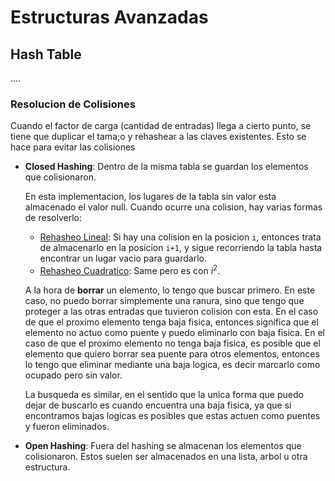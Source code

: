 # Estructuras Avanzadas

## Hash Table

....

### Resolucion de Colisiones

Cuando el factor de carga (cantidad de entradas) llega a cierto punto, se tiene que duplicar el tama;o y rehashear a las claves existentes. Esto se hace para evitar las colisiones

- **Closed Hashing**: Dentro de la misma tabla se guardan los elementos que colisionaron.

  En esta implementacion, los lugares de la tabla sin valor esta almacenado el valor null. Cuando ocurre una colision, hay varias formas de resolverlo:

  - <u>Rehasheo Lineal</u>: Si hay una colision en la posicion `i`, entonces trata de almacenarlo en la posicion `i+1`, y sigue recorriendo la tabla hasta encontrar un lugar vacio para guardarlo.
  - <u>Rehasheo Cuadratico</u>: Same pero es con $i^2$.

  A la hora de **borrar** un elemento, lo tengo que buscar primero. En este caso, no puedo borrar simplemente una ranura, sino que tengo que proteger a las otras entradas que tuvieron colision con esta. En el caso de que el proximo elemento tenga baja fisica, entonces significa que el elemento no actuo como puente y puedo eliminarlo con baja fisica. En el caso de que el proximo elemento no tenga baja fisica, es posible que el elemento que quiero borrar sea puente para otros elementos, entonces lo tengo que eliminar mediante una baja logica, es decir marcarlo como ocupado pero sin valor.

  La busqueda es similar, en el sentido que la unica forma que puedo dejar de buscarlo es cuando encuentra una baja fisica, ya que si encontramos bajas logicas es posibles que estas actuen como puentes y fueron eliminados.

- **Open Hashing**: Fuera del hashing se almacenan los elementos que colisionaron. Estos suelen ser almacenados en una lista, arbol u otra estructura.